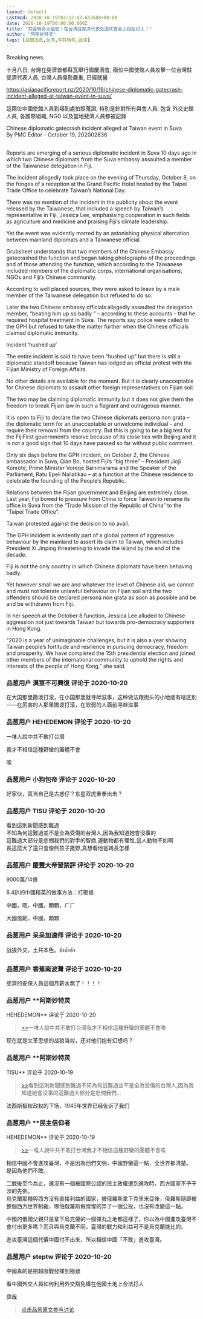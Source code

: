 ```yaml
---
layout: default
Lastmod: 2020-10-19T03:12:43.653588+00:00
date: 2020-10-19T00:00:00.000Z
title: "共匪特务太猖狂！在台湾驻斐济代表处国庆宴会上捣乱打人！"
author: "阿斯妙特灵"
tags: [战狼出击,台湾,中共特务,匪谍]
---
```


Breaking news  
  
十月八日, 台灣在斐濟首都蘇瓦舉行國慶酒會, 兩位中國使館人員攻擊一位台灣駐斐濟代表人員, 台灣人員傷勢嚴重, 已經就醫  
  
https://asiapacificreport.nz/2020/10/19/chinese-diplomatic-gatecrash-incident-alleged-at-taiwan-event-in-suva/  
  
這兩位中國使館人員到場到處拍照蒐證, 特別是針對所有與會人員, 包含 外交史館人員, 各國際組織, NGO 以及當地斐濟人員都被記錄  
  
  
  
Chinese diplomatic gatecrash incident alleged at Taiwan event in Suva  
By PMC Editor - October 19, 202002836  
   
  
  
Reports are emerging of a serious diplomatic incident in Suva 10 days ago in which two Chinese diplomats from the Suva embassy assaulted a member of the Taiwanese delegation in Fiji.  
  
The incident allegedly took place on the evening of Thursday, October 8, on the fringes of a reception at the Grand Pacific Hotel hosted by the Taipei Trade Office to celebrate Taiwan’s National Day.  
  
There was no mention of the incident in the publicity about the event released by the Taiwanese, that included a speech by Taiwan’s representative in Fiji, Jessica Lee, emphasising cooperation in such fields as agriculture and medicine and praising Fiji’s climate leadership.  
  
Yet the event was evidently marred by an astonishing physical altercation between mainland diplomats and a Taiwanese official.  
  
Grubsheet understands that two members of the Chinese Embassy gatecrashed the function and began taking photographs of the proceedings and of those attending the function, which according to the Taiwanese included members of the diplomatic corps, international organisations, NGOs and Fiji’s Chinese community.  
  
According to well placed sources, they were asked to leave by a male member of the Taiwanese delegation but refused to do so.  
  
Later the two Chinese embassy officials allegedly assaulted the delegation member, “beating him up so badly ” – according to these accounts – that he required hospital treatment in Suva. The reports say police were called to the GPH but refused to take the matter further when the Chinese officials claimed diplomatic immunity.  
  
Incident ‘hushed up’  
  
The entire incident is said to have been “hushed up” but there is still a diplomatic standoff because Taiwan has lodged an official protest with the Fijian Ministry of Foreign Affairs.  
  
No other details are available for the moment. But it is clearly unacceptable for Chinese diplomats to assault other foreign representatives on Fijian soil.  
  
The two may be claiming diplomatic immunity but it does not give them the freedom to break Fijian law in such a flagrant and outrageous manner.  
  
It is open to Fiji to declare the two Chinese diplomats persona non grata – the diplomatic term for an unacceptable or unwelcome individual – and require their removal from the country. But this is going to be a big test for the FijiFirst government’s resolve because of its close ties with Beijing and it is not a good sign that 10 days have passed so far without public comment.  
  
  
Only six days before the GPH incident, on October 2, the Chinese ambassador in Suva, Qian Bo, hosted Fiji’s “big three” – President Jioji Konrote, Prime Minister Voreqe Bainimarama and the Speaker of the Parliament, Ratu Epeli Nailatikau – at a function at the Chinese residence to celebrate the founding of the People’s Republic.  
  
Relations between the Fijian government and Beijing are extremely close. Last year, Fiji bowed to pressure from China to force Taiwan to rename its office in Suva from the “Trade Mission of the Republic of China” to the “Taipei Trade Office”.  
  
Taiwan protested against the decision to no avail.  
  
The GPH incident is evidently part of a global pattern of aggressive behaviour by the mainland to assert its claim to Taiwan, which includes President Xi Jinping threatening to invade the island by the end of the decade.  
  
Fiji is not the only country in which Chinese diplomats have been behaving badly.  
  
Yet however small we are and whatever the level of Chinese aid, we cannot and must not tolerate unlawful behaviour on Fijian soil and the two offenders should be declared persona non grata as soon as possible and be and be withdrawn from Fiji.  
  
In her speech at the October 8 function, Jessica Lee alluded to Chinese aggression not just towards Taiwan but towards pro-democracy supporters in Hong Kong.  
  
“2020 is a year of unimaginable challenges, but it is also a year showing Taiwan people’s fortitude and resilience in pursuing democracy, freedom and prosperity. We have completed the 15th presidential election and joined other members of the international community to uphold the rights and interests of the people of Hong Kong,” she said.

            
### 品葱用户 **漢室不可興復** 评论于 2020-10-20
        
在大国那里撒泼打滚，在小国那里就寻衅滋事，这种做法跟街头的小地痞有啥区别——在厉害的人那里撒泼打滚，在软弱的人面前寻衅滋事
        


            
### 品葱用户 **HEHEDEMON** 评论于 2020-10-20
        
一堆人說中共不敢打台灣  
  
我才不相信這種野蠻的團體不會  
  
唉
        


            
### 品葱用户 **小狗包帝** 评论于 2020-10-20
        
好家伙，真当自己是古惑仔？东星双虎重拳出击？
        


            
### 品葱用户 **TISU** 评论于 2020-10-20
        
看到這則新聞感到難過  
不知為何這難過並不是全為受傷的台灣人,因為我知道她會沒事的  
這難過大部分是悲憫我們的對手的智商,連動物都有理性,這人動物不如啊  
長這麼大了還只會像熊孩子撒野,真想看他爸媽長怎樣
        


            
### 品葱用户 **慶豐大帝習禁評** 评论于 2020-10-20
        
9000萬/14億  
  
6.4趴的中國精英的做事方法：打砸搶  
  
中國，嗯，中國，顆顆，ㄏㄏ  
  
大國風範，中國，顆顆
        


            
### 品葱用户 **呆呆加速师** 评论于 2020-10-20
        
战狼外交，土共本色。👍👍👍
        


            
### 品葱用户 **香蕉南波灣** 评论于 2020-10-20
        
斐濟的安保人員這個月薪水無了！！！！
        


            
### 品葱用户 **阿斯妙特灵 
HEHEDEMON** 评论于 2020-10-20
        
> [\>>]( "/article/item_id-519579#")一堆人說中共不敢打台灣我才不相信這種野蠻的團體不會唉

  
  
现在就是文革思想的战狼当权，还对他们抱有幻想吗？
        


            
### 品葱用户 **阿斯妙特灵 
TISU** 评论于 2020-10-19
        
> [\>>]( "/article/item_id-519586#")看到這則新聞感到難過不知為何這難過並不是全為受傷的台灣人,因為我知道她會沒事的這難過大部分是悲憫我們...

  
  
法西斯极权政权的下场，1945年世界已经告诉了我们
        


            
### 品葱用户 **民主信仰者 
HEHEDEMON** 评论于 2020-10-19
        
> [\>>]( "/article/item_id-519579#")一堆人說中共不敢打台灣我才不相信這種野蠻的團體不會唉

  
相信中國不會進攻臺灣，不是因為他們文明，中國野蠻這一點，全世界都清楚。  
是因為他們不敢。  
  
二戰後至今為止，還沒有一個被國際公認的民主政權遭到進攻時，西方國家不予干涉的先例。  
烏克蘭那種與西方沒有直接利益的國家，被俄羅斯拿下克里米亞後，俄羅斯隨即被整個西方世界制裁，哪怕俄羅斯假惺惺的弄了一個公投，也沒有改變這一點。  
  
中國的俄國父親只是拿下烏克蘭的一個彈丸之地都這樣了，你以為中國進攻臺灣不會付出更多嗎？而且與烏克蘭不同，臺灣的戰力和利益可不是烏克蘭能比的。  
  
進攻臺灣這個代價中國付不出來，所以相信中國「不敢」進攻臺灣。
        


            
### 品葱用户 **steptw** 评论于 2020-10-20
        
中國真的是把超限戰發揮到極致  
  
看中國外交人員如何利用外交豁免權在他國土地上合法打人  
  
偉哉
        






> [点击品葱原文参与讨论](https://pincong.rocks/article/25256)

